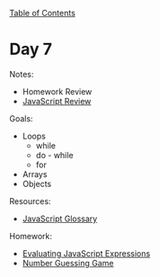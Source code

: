 [Table of Contents](/README.md)

# Day 7

Notes:
* Homework Review
* [JavaScript Review](https://github.com/TIY-Austin-Front-End-Engineering/vanilla-js-and-jquery-review)

Goals:
* Loops
	* while
	* do - while
	* for
* Arrays
* Objects

Resources:
* [JavaScript Glossary](https://github.com/TIY-Austin-Front-End-Engineering/js-glossary)

Homework:
* [Evaluating JavaScript Expressions](https://github.com/TIY-Austin-Front-End-Engineering/evaluating-expressions)
* [Number Guessing Game](https://github.com/TIY-Austin-Front-End-Engineering/js-guessing-game)
